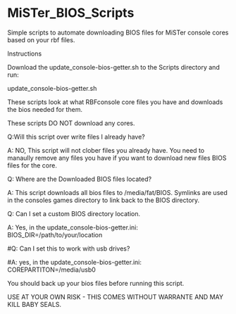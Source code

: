 # MiSTer_BIOS_Scripts
Simple scripts to automate downloading BIOS files for MiSTer console cores based on your rbf files.

Instructions

Download the update_console-bios-getter.sh to the Scripts directory and run:

update_console-bios-getter.sh

These scripts look at what RBFconsole core files you have and downloads the bios needed for them.

These scripts DO NOT download any cores. 

Q:Will this script over write files I already have?

A: NO, This script will not clober files you already have. You need to manaully remove any files you have if you want to download new files BIOS files for the core.

Q: Where are the Downloaded BIOS files located?

A: This script downloads all bios files to /media/fat/BIOS. Symlinks are used in the consoles games directory to link back to the BIOS directory.

Q: Can I set a custom BIOS directory location.

A: Yes, in the update_console-bios-getter.ini: BIOS_DIR=/path/to/your/location

#Q: Can I set this to work with usb drives?

#A: yes, in the update_console-bios-getter.ini: COREPARTITON=/media/usb0


You should back up your bios files before running this script.

USE AT YOUR OWN RISK - THIS COMES WITHOUT WARRANTE AND MAY KILL BABY SEALS.
